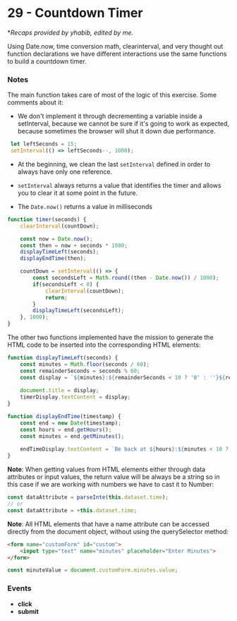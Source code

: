 # 29 - Countdown Timer

**Recaps provided by yhabib, edited by me.*

Using Date.now, time conversion math, clearinterval, and very thought out function declarations we have different interactions use the same functions to build a countdown timer.

### Notes
The main function takes care of most of the logic of this exercise. Some comments about it:

* We don't implement it through decrementing a variable inside a setInterval, because we cannot be sure if it's going to work as expected, because sometimes the browser will shut it down due performance.

```javascript
 let leftSeconds = 15;
 setInterval(() => leftSeconds--, 1000);
```
* At the beginning, we clean the last ```setInterval``` defined in order to always have only one reference.
 
* ```setInterval``` always returns a value that identifies the timer and allows you to clear it at some point in the future.
 
* The ```Date.now()``` returns a value in milliseconds

```javascript
function timer(seconds) {
	clearInterval(countDown);

	const now = Date.now();		
	const then = now + seconds * 1000;
	displayTimeLeft(seconds);
	displayEndTime(then);

	countDown = setInterval(() => {
		const secondsLeft = Math.round((then - Date.now()) / 1000);
		if(secondsLeft < 0) {
			clearInterval(countDown);
			return;
		}
		displayTimeLeft(secondsLeft);
	}, 1000);
}
```
The other two functions implemented have the mission to generate the HTML code to be inserted into the corresponding HTML elements:

```javascript
function displayTimeLeft(seconds) {
	const minutes = Math.floor(seconds / 60);
	const remainderSeconds = seconds % 60;
	const display = `${minutes}:${remainderSeconds < 10 ? '0' : ''}${remainderSeconds}`;
	
	document.title = display;
	timerDisplay.textContent = display;
}

function displayEndTime(timestamp) {
	const end = new Date(timestamp);
	const hours = end.getHours();
	const minutes = end.getMinutes();
	
	endTimeDisplay.textContent = `Be back at ${hours}:${minutes < 10 ? '0' : ''}${minutes}`;
}
```

**Note**: When getting values from HTML elements either through data attributes or input values, the return value will be always be a string so in this case if we are working with numbers we have to cast it to Number:

```javascript
const dataAttribute = parseInte(this.dataset.time);
// or
const dataAttribute = +this.dataset.time;
```
**Note**: All HTML elements that have a name attribute can be accessed directly from the document object, without using the querySelector method:

```HTML
<form name="customForm" id="custom">
	<input type="text" name="minutes" placeholder="Enter Minutes">
</form>
```
```javascript
const minuteValue = document.customForm.minutes.value;
```
### Events
* **click**
* **submit**